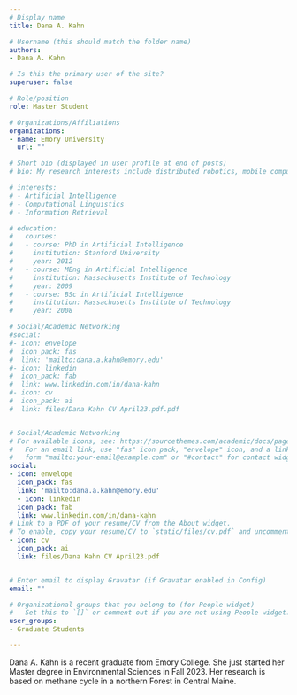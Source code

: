 ```yaml
---
# Display name
title: Dana A. Kahn

# Username (this should match the folder name)
authors:
- Dana A. Kahn

# Is this the primary user of the site?
superuser: false

# Role/position
role: Master Student

# Organizations/Affiliations
organizations:
- name: Emory University
  url: ""

# Short bio (displayed in user profile at end of posts)
# bio: My research interests include distributed robotics, mobile computing and programmable matter.

# interests:
# - Artificial Intelligence
# - Computational Linguistics
# - Information Retrieval

# education:
#   courses:
#   - course: PhD in Artificial Intelligence
#     institution: Stanford University
#     year: 2012
#   - course: MEng in Artificial Intelligence
#     institution: Massachusetts Institute of Technology
#     year: 2009
#   - course: BSc in Artificial Intelligence
#     institution: Massachusetts Institute of Technology
#     year: 2008

# Social/Academic Networking
#social:
#- icon: envelope
#  icon_pack: fas
#  link: 'mailto:dana.a.kahn@emory.edu'
#- icon: linkedin
#  icon_pack: fab
#  link: www.linkedin.com/in/dana-kahn 
#- icon: cv
#  icon_pack: ai
#  link: files/Dana Kahn CV April23.pdf.pdf


# Social/Academic Networking
# For available icons, see: https://sourcethemes.com/academic/docs/page-builder/#icons
#   For an email link, use "fas" icon pack, "envelope" icon, and a link in the
#   form "mailto:your-email@example.com" or "#contact" for contact widget.
social:
- icon: envelope
  icon_pack: fas
  link: 'mailto:dana.a.kahn@emory.edu'
  - icon: linkedin
  icon_pack: fab
  link: www.linkedin.com/in/dana-kahn 
# Link to a PDF of your resume/CV from the About widget.
# To enable, copy your resume/CV to `static/files/cv.pdf` and uncomment the lines below.
- icon: cv
  icon_pack: ai
  link: files/Dana Kahn CV April23.pdf


# Enter email to display Gravatar (if Gravatar enabled in Config)
email: ""

# Organizational groups that you belong to (for People widget)
#   Set this to `[]` or comment out if you are not using People widget.
user_groups:
- Graduate Students

---
```


Dana A. Kahn is a recent graduate from Emory College. She just started her Master degree in Environmental Sciences in Fall 2023. Her research is based on methane cycle in a northern Forest in Central Maine. 

